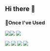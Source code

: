 ## Hi there 👋



### 📑Once I've Used
<img src="https://img.shields.io/badge/python-3776AB?style=for-the-badge&logo=python&logoColor=white"><img src="https://img.shields.io/badge/jupyter-F37626?style=for-the-badge&logo=jupyter&logoColor=white"> <img src="https://img.shields.io/badge/anaconda-44A833?style=for-the-badge&logo=anaconda&logoColor=white"> 

<img src="https://img.shields.io/badge/JAVA-F7DF1E?style=for-the-badge&logo=JAVA&logoColor=white">
<img src="https://img.shields.io/badge/eclipseide-2C2255?style=for-the-badge&logo=eclipseide&logoColor=white">

<img src="https://img.shields.io/badge/C-A8B9CC?style=for-the-badge&logo=C&logoColor=white">
<img src="https://img.shields.io/badge/C++-00599C?style=for-the-badge&logo=C++&logoColor=white">
<!--
**AIoT-HD/AIoT-HD** is a ✨ _special_ ✨ repository because its `README.md` (this file) appears on your GitHub profile.

Here are some ideas to get you started:

- 🔭 I’m currently working on ...
- 🌱 I’m currently learning ...
- 👯 I’m looking to collaborate on ...
- 🤔 I’m looking for help with ...
- 💬 Ask me about ...
- 📫 How to reach me: ...
- 😄 Pronouns: ...
- ⚡ Fun fact: ...

![Top Langs](https://github-readme-stats.vercel.app/api/top-langs/?username=AIoT-HD)
-->



langue


![js](https://img.shields.io/badge/JavaScript-F7DF1E?style=for-the-badge&logo=JavaScript&logoColor=white)


<img src="https://img.shields.io/badge/C-E34F26?style=for-the-badge&logo=C&logoColor=white">

<img src="https://img.shields.io/badge/C++-1572B6?style=for-the-badge&logo=C++&logoColor=white">


### 🏆Awrds
▶️2023.11.16 한국인터넷방송통신학회-IIBC Start-up Invention Contest 금상

### Baekjoon
[![Solved.ac 프로필](http://mazassumnida.wtf/api/v2/generate_badge?boj=oksusu)](https://solved.ac/oksusu)
